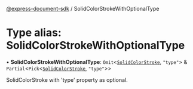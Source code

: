 [@express-document-sdk](../overview.md) / SolidColorStrokeWithOptionalType

# Type alias: SolidColorStrokeWithOptionalType

• **SolidColorStrokeWithOptionalType**: `Omit`<[`SolidColorStroke`](../interfaces/SolidColorStroke.md), `"type"`\> & `Partial`<`Pick`<[`SolidColorStroke`](../interfaces/SolidColorStroke.md), `"type"`\>\>

SolidColorStroke with 'type' property as optional.
